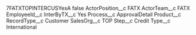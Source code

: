 <?xml version="1.0" encoding="UTF-8"?>
<CustomMetadata xmlns="http://soap.sforce.com/2006/04/metadata" xmlns:xsi="http://www.w3.org/2001/XMLSchema-instance" xmlns:xsd="http://www.w3.org/2001/XMLSchema">
    <label>7FATXTOPINTERCUSYesA</label>
    <protected>false</protected>
    <values>
        <field>ActorPosition__c</field>
        <value xsi:type="xsd:string">FATX</value>
    </values>
    <values>
        <field>ActorTeam__c</field>
        <value xsi:type="xsd:string">FATX</value>
    </values>
    <values>
        <field>EmployeeId__c</field>
        <value xsi:nil="true"/>
    </values>
    <values>
        <field>InterByTX__c</field>
        <value xsi:type="xsd:string">Yes</value>
    </values>
    <values>
        <field>Process__c</field>
        <value xsi:type="xsd:string">ApprovalDetail</value>
    </values>
    <values>
        <field>Product__c</field>
        <value xsi:nil="true"/>
    </values>
    <values>
        <field>RecordType__c</field>
        <value xsi:type="xsd:string">Customer</value>
    </values>
    <values>
        <field>SalesOrg__c</field>
        <value xsi:type="xsd:string">TOP</value>
    </values>
    <values>
        <field>Step__c</field>
        <value xsi:type="xsd:string">Credit</value>
    </values>
    <values>
        <field>Type__c</field>
        <value xsi:type="xsd:string">International</value>
    </values>
</CustomMetadata>
